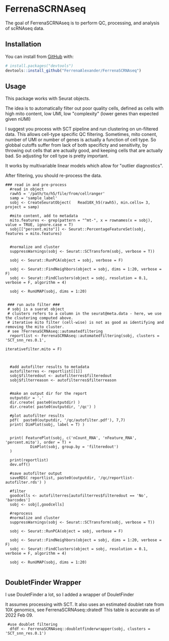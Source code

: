 
<!-- README.md is generated from README.Rmd. Please edit that file -->

# FerrenaSCRNAseq

<!-- badges: start -->
<!-- badges: end -->

The goal of FerrenaSCRNAseq is to perform QC, processing, and analysis
of scRNAseq data.

## Installation

You can install from [GitHub](https://github.com/) with:

``` r
# install.packages("devtools")
devtools::install_github("FerrenaAlexander/FerrenaSCRNAseq")
```



## Usage

This package works with Seurat objects.

The idea is to automatically filter out poor quality cells, defined as cells with high mito content, low UMI, low "complexity" (lower genes than expected given nUMI)

I suggest you process with SCT pipeline and run clustering on un-filtered data. This allows cell-type specific QC filtering. Sometimes, mito conent, number of UMI or number of genes is actually a function of cell type. So globbal cutoffs suffer from lack of both specificty and sensitivity, by throwing out cells that are actually good, and keeping cells that are actually bad. So adjusting for cell type is pretty important.

It works by multivariable linear models which allow for "outlier diagnostics".

After filtering, you should re-process the data.


```
### read in and pre-process
  #read in object
  rawh5 = '/path/to/h5/file/from/cellranger'
  samp = 'sample_label'
  sobj <- CreateSeuratObject(   Read10X_h5(rawh5), min.cells= 3, project = samp)
  
  #mito content, add to metadata
  mito.features <- grep(pattern = "^mt-", x = rownames(x = sobj), value = TRUE, ignore.case = T)
  sobj[["percent.mito"]] <- Seurat::PercentageFeatureSet(sobj, features = mito.features)
  
  
  #normalize and cluster
  suppressWarnings(sobj <- Seurat::SCTransform(sobj, verbose = T))
  
  sobj <- Seurat::RunPCA(object = sobj, verbose = F)
  
  sobj <- Seurat::FindNeighbors(object = sobj, dims = 1:20, verbose = F)
  sobj <- Seurat::FindClusters(object = sobj, resolution = 0.1, verbose = F, algorithm = 4)
  
  sobj <- RunUMAP(sobj, dims = 1:20)
  

 ### run auto filter ###
 # sobj is a suerat object
 # clusters refers to a column in the seurat@meta.data - here, we use the clsutering computed above.
 # iterative mito filter (cell-wise) is not as good as identifying and removing the mito cluster.
 # see ?FerrenaSCRNAseq::automatedfiltering
  reportlist <- FerrenaSCRNAseq::automatedfiltering(sobj, clusters = 'SCT_snn_res.0.1',
                                                    iterativefilter.mito = F)
  
  
  
  #add autofilter results to metadata
  autofilterres <- reportlist[[1]]
  sobj$filteredout <- autofilterres$filteredout
  sobj$filterreason <- autofilterres$filterreason
  
  
  #make an output dir for the report
  outputdir = '.'
  dir.create( paste0(outputdir) )
  dir.create( paste0(outputdir, '/qc') )
  
  #plot autofilter results
  pdf(  paste0(outputdir, '/qc/autofilter.pdf'), 7,7)
  print( DimPlot(sobj, label = T) )
  
  
  print( FeaturePlot(sobj, c('nCount_RNA', 'nFeature_RNA', 'percent.mito'), order = T) + 
           DimPlot(sobj, group.by = 'filteredout')
  )
  
  print(reportlist)
  dev.off()
  
  #save autofilter output
  saveRDS( reportlist, paste0(outputdir, '/qc/reportlist-autofilter.rds') )
  
  #filter
  goodcells <- autofilterres[autofilterres$filteredout == 'No', 'barcodes']
  sobj <- sobj[,goodcells]
  
  #reprocess
  #normalize and cluster
  suppressWarnings(sobj <- Seurat::SCTransform(sobj, verbose = T))
  
  sobj <- Seurat::RunPCA(object = sobj, verbose = F)
  
  sobj <- Seurat::FindNeighbors(object = sobj, dims = 1:20, verbose = F)
  sobj <- Seurat::FindClusters(object = sobj, resolution = 0.1, verbose = F, algorithm = 4)
  
  sobj <- RunUMAP(sobj, dims = 1:20)
  
```

## DoubletFinder Wrapper

I use DouletFinder a lot, so I added a wrapper of DouletFinder

It assumes processing with SCT.
It also uses an estimated doublet rate from 10X genomics, see FerrenaSCRNAseq::dratedf
This table is accurate as of 2022 Feb 09.

```
 #use doublet filtering
  dfdf <- FerrenaSCRNAseq::doubletfinderwrapper(sobj, clusters = 'SCT_snn_res.0.1')
  
```

